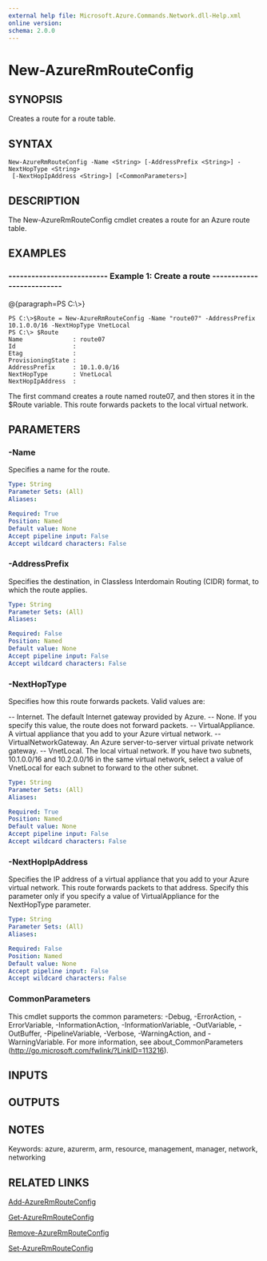 ```yaml
---
external help file: Microsoft.Azure.Commands.Network.dll-Help.xml
online version: 
schema: 2.0.0
---
```


# New-AzureRmRouteConfig

## SYNOPSIS
Creates a route for a route table.

## SYNTAX

```
New-AzureRmRouteConfig -Name <String> [-AddressPrefix <String>] -NextHopType <String>
 [-NextHopIpAddress <String>] [<CommonParameters>]
```

## DESCRIPTION
The New-AzureRmRouteConfig cmdlet creates a route for an Azure route table.

## EXAMPLES

### --------------------------  Example 1: Create a route  --------------------------
@{paragraph=PS C:\\\>}





```
PS C:\>$Route = New-AzureRmRouteConfig -Name "route07" -AddressPrefix 10.1.0.0/16 -NextHopType VnetLocal
PS C:\> $Route
Name              : route07
Id                :
Etag              :
ProvisioningState :
AddressPrefix     : 10.1.0.0/16
NextHopType       : VnetLocal
NextHopIpAddress  :
```

The first command creates a route named route07, and then stores it in the $Route variable.
This route forwards packets to the local virtual network.

## PARAMETERS

### -Name
Specifies a name for the route.

```yaml
Type: String
Parameter Sets: (All)
Aliases: 

Required: True
Position: Named
Default value: None
Accept pipeline input: False
Accept wildcard characters: False
```

### -AddressPrefix
Specifies the destination, in Classless Interdomain Routing (CIDR) format, to which the route applies.

```yaml
Type: String
Parameter Sets: (All)
Aliases: 

Required: False
Position: Named
Default value: None
Accept pipeline input: False
Accept wildcard characters: False
```

### -NextHopType
Specifies how this route forwards packets.
Valid values are:

-- Internet. The default Internet gateway provided by Azure.
-- None. If you specify this value, the route does not forward packets.
-- VirtualAppliance. A virtual appliance that you add to your Azure virtual network.
-- VirtualNetworkGateway. An Azure server-to-server virtual private network gateway.
-- VnetLocal. The local virtual network. If you have two subnets, 10.1.0.0/16 and 10.2.0.0/16 in the same virtual network, select a value of VnetLocal for each subnet to forward to the other subnet.

```yaml
Type: String
Parameter Sets: (All)
Aliases: 

Required: True
Position: Named
Default value: None
Accept pipeline input: False
Accept wildcard characters: False
```

### -NextHopIpAddress
Specifies the IP address of a virtual appliance that you add to your Azure virtual network.
This route forwards packets to that address.
Specify this parameter only if you specify a value of VirtualAppliance for the NextHopType parameter.

```yaml
Type: String
Parameter Sets: (All)
Aliases: 

Required: False
Position: Named
Default value: None
Accept pipeline input: False
Accept wildcard characters: False
```

### CommonParameters
This cmdlet supports the common parameters: -Debug, -ErrorAction, -ErrorVariable, -InformationAction, -InformationVariable, -OutVariable, -OutBuffer, -PipelineVariable, -Verbose, -WarningAction, and -WarningVariable. For more information, see about_CommonParameters (http://go.microsoft.com/fwlink/?LinkID=113216).

## INPUTS

## OUTPUTS

## NOTES
Keywords: azure, azurerm, arm, resource, management, manager, network, networking

## RELATED LINKS

[Add-AzureRmRouteConfig]()

[Get-AzureRmRouteConfig]()

[Remove-AzureRmRouteConfig]()

[Set-AzureRmRouteConfig]()

